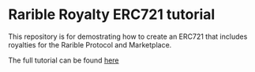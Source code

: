 # Rarible Royalty ERC721 tutorial

This repository is for demostrating how to create an ERC721 that includes royalties for the Rarible Protocol and Marketplace. 

The full tutorial can be found [here](https://medium.com/@MartinSterlicchi/rarible-nft-royalties-in-your-custom-smart-contract-b07550e89ef4)